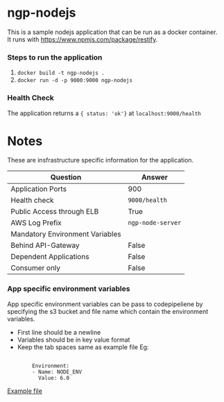 # ngp-nodejs

This is a sample nodejs application that can be run as a docker container.  
It runs with https://www.npmjs.com/package/restify.

### Steps to run the application

1. ```docker build -t ngp-nodejs .```
2. ```docker run -d -p 9000:9000 ngp-nodejs```

### Health Check

The application returns a ``` { status: 'ok'} ``` at ```localhost:9000/health```


# Notes

These are insfrastructure specific information for the application.

| Question  | Answer |
| ------------- | ------------- |
| Application Ports  | 900  |
| Health check  | `9000/health`  |
| Public Access through ELB  |  True  |
| AWS Log Prefix | `ngp-node-server` | 
| Mandatory Environment Variables |  | 
| Behind API-Gateway | False | 
| Dependent Applications | False | 
| Consumer only | False | 


### App specific environment variables
App specific environment variables can be pass to codepipeliene by specifying the s3 bucket and file name which contain the environment variables.
- First line should be a newline
- Variables should be in key value format
- Keep the tab spaces same as example file
Eg:
```
        
        Environment:
        - Name: NODE_ENV
          Value: 6.0
```

[Example file](./code_build_env.yaml)
